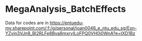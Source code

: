 # MegaAnalysis_BatchEffects

Data for codes are in https://entuedu-my.sharepoint.com/:f:/g/personal/joan0046_e_ntu_edu_sg/Esn-YZvin3VJn9_BI2RLFe8Bva8mxrvILoFPQ0VH0i0WnA?e=IXD1Bz
